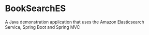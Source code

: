 # BookSearchES
A Java demonstration application that uses the Amazon Elasticsearch Service, Spring Boot and Spring MVC
